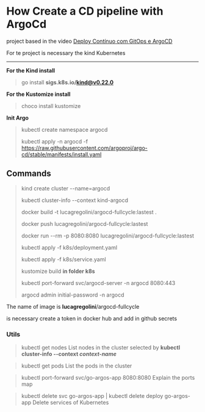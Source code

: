 # How Create a CD pipeline with ArgoCd

project based in the video [Deploy Contínuo com GitOps e ArgoCD](https://www.youtube.com/watch?v=4xmaOVul5Ww)

For te project is necessary the kind Kubernetes

--------------------
**For the Kind install**
> go install **sigs.k8s.io/kind@v0.22.0**

**For the Kustomize install**
> choco install kustomize

**Init Argo**
> kubectl create namespace argocd
>
> kubectl apply -n argocd -f https://raw.githubusercontent.com/argoproj/argo-cd/stable/manifests/install.yaml


## Commands

> kind create cluster --name=argocd
>
> kubectl cluster-info --context kind-argocd
>
> docker build -t lucagregolini/argocd-fullcycle:lastest .
>
> docker push lucagregolini/argocd-fullcycle:lastest 
>
> docker run --rm -p 8080:8080 lucagregolini/argocd-fullcycle:lastest
>
> kubectl apply -f k8s/deployment.yaml
>
>  kubectl apply -f k8s/service.yaml
>
> kustomize build **in folder k8s**
>
> kubectl port-forward svc/argocd-server -n argocd 8080:443
>
> argocd admin initial-password -n argocd



The name of image is **lucagregolini**/argocd-fullcycle

is necessary create a token in docker hub and add in github secrets


### Utils

> kubectl get nodes
List nodes in the cluster selected by **kubectl cluster-info --context _context-name_**

> kubectl get pods
List the pods in the cluster

> kubectl port-forward svc/go-argos-app 8080:8080
Explain the ports map


>  kubectl delete svc go-argos-app | kubectl delete deploy go-argos-app
Delete services of Kubernetes
